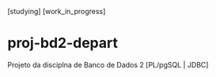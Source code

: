 [studying] [work_in_progress]

# proj-bd2-depart

Projeto da disciplna de Banco de Dados 2
[PL/pgSQL | JDBC]
